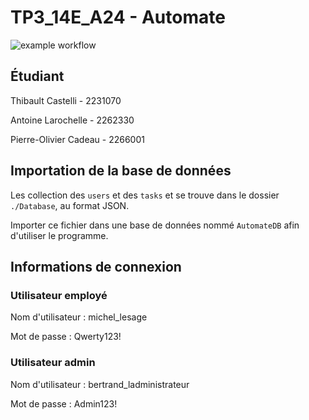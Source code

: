 # TP3_14E_A24 - Automate
![example workflow](https://github.com/tcastelli-garneau/14E-TP3/actions/workflows/build_test_issue.yml/badge.svg?branch=main&event=push)
## Étudiant
Thibault Castelli - 2231070

Antoine Larochelle - 2262330

Pierre-Olivier Cadeau - 2266001

## Importation de la base de données
Les collection des `users` et des `tasks` et  se trouve dans le dossier `./Database`, au format JSON.

Importer ce fichier dans une base de données nommé `AutomateDB` afin d'utiliser le programme.

## Informations de connexion
### Utilisateur employé
Nom d'utilisateur : michel_lesage

Mot de passe : Qwerty123!

### Utilisateur admin
Nom d'utilisateur : bertrand_ladministrateur

Mot de passe : Admin123!
